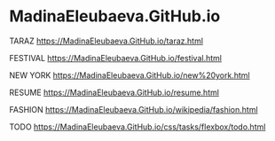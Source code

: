 # MadinaEleubaeva.GitHub.io
TARAZ
https://MadinaEleubaeva.GitHub.io/taraz.html

FESTIVAL
https://MadinaEleubaeva.GitHub.io/festival.html

NEW YORK
https://MadinaEleubaeva.GitHub.io/new%20york.html

RESUME
https://MadinaEleubaeva.GitHub.io/resume.html

FASHION
https://MadinaEleubaeva.GitHub.io/wikipedia/fashion.html


TODO
https://MadinaEleubaeva.GitHub.io/css/tasks/flexbox/todo.html
